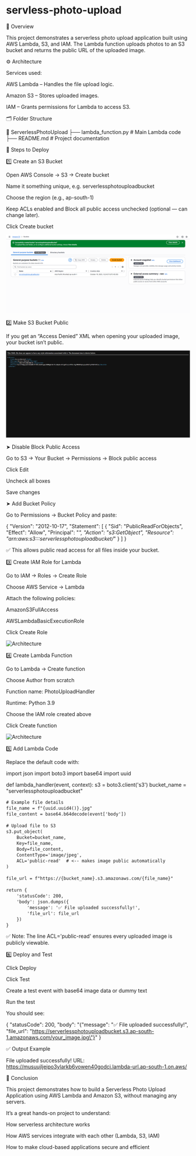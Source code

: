 # servless-photo-upload


🧩 Overview

This project demonstrates a serverless photo upload application built using AWS Lambda, S3, and IAM.
The Lambda function uploads photos to an S3 bucket and returns the public URL of the uploaded image.

⚙️ Architecture

Services used:

AWS Lambda – Handles the file upload logic.

Amazon S3 – Stores uploaded images.

IAM – Grants permissions for Lambda to access S3.

🗂 Folder Structure

📁 ServerlessPhotoUpload
 ├── lambda_function.py   # Main Lambda code
 ├── README.md            # Project documentation

🚀 Steps to Deploy

1️⃣ Create an S3 Bucket

Open AWS Console → S3 → Create bucket

Name it something unique, e.g. serverlessphotouploadbucket

Choose the region (e.g., ap-south-1)

Keep ACLs enabled and Block all public access unchecked (optional — can change later).

Click Create bucket

![Architecture](image/img-1.png)

2️⃣ Make S3 Bucket Public

If you get an “Access Denied” XML when opening your uploaded image, your bucket isn’t public.

![Architecture](image/img-2.png)

➤ Disable Block Public Access

Go to S3 → Your Bucket → Permissions → Block public access

Click Edit

Uncheck all boxes

Save changes

➤ Add Bucket Policy

Go to Permissions → Bucket Policy and paste:

{
  "Version": "2012-10-17",
  "Statement": [
    {
      "Sid": "PublicReadForObjects",
      "Effect": "Allow",
      "Principal": "*",
      "Action": "s3:GetObject",
      "Resource": "arn:aws:s3:::serverlessphotouploadbucket/*"
    }
  ]
}


✅ This allows public read access for all files inside your bucket.


3️⃣ Create IAM Role for Lambda

Go to IAM → Roles → Create Role

Choose AWS Service → Lambda

Attach the following policies:

AmazonS3FullAccess

AWSLambdaBasicExecutionRole

Click Create Role

![Architecture](images/img-3.png)

4️⃣ Create Lambda Function

Go to Lambda → Create function

Choose Author from scratch

Function name: PhotoUploadHandler

Runtime: Python 3.9

Choose the IAM role created above

Click Create function

![Architecture](images/img-4.png)

5️⃣ Add Lambda Code

Replace the default code with:

import json
import boto3
import base64
import uuid

def lambda_handler(event, context):
    s3 = boto3.client('s3')
    bucket_name = "serverlessphotouploadbucket"
    
    # Example file details
    file_name = f"{uuid.uuid4()}.jpg"
    file_content = base64.b64decode(event['body'])
    
    # Upload file to S3
    s3.put_object(
        Bucket=bucket_name,
        Key=file_name,
        Body=file_content,
        ContentType='image/jpeg',
        ACL='public-read'  # <-- makes image public automatically
    )
    
    file_url = f"https://{bucket_name}.s3.amazonaws.com/{file_name}"
    
    return {
        'statusCode': 200,
        'body': json.dumps({
            'message': '✅ File uploaded successfully!',
            'file_url': file_url
        })
    }


✅ Note: The line ACL='public-read' ensures every uploaded image is publicly viewable.

6️⃣ Deploy and Test

Click Deploy

Click Test

Create a test event with base64 image data or dummy text

Run the test

You should see:

{
  "statusCode": 200,
  "body": "{\"message\": \"✅ File uploaded successfully!\", \"file_url\": \"https://serverlessphotouploadbucket.s3.ap-south-1.amazonaws.com/your_image.jpg\"}"
}




✅ Output Example

File uploaded successfully!
URL: https://musuujljeipo3ylarkb6vowen40godcj.lambda-url.ap-south-1.on.aws/

🏁 Conclusion

This project demonstrates how to build a Serverless Photo Upload Application using AWS Lambda and Amazon S3, without managing any servers.

It’s a great hands-on project to understand:

How serverless architecture works

How AWS services integrate with each other (Lambda, S3, IAM)

How to make cloud-based applications secure and efficient

